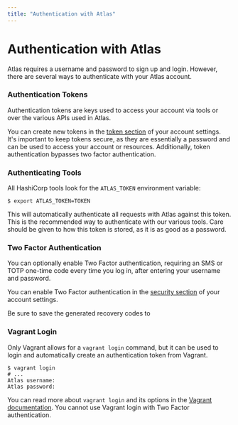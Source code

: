 ```yaml
---
title: "Authentication with Atlas"
---
```


# Authentication with Atlas

Atlas requires a username and password to sign up and login. However,
there are several ways to authenticate with your Atlas account.

### Authentication Tokens

Authentication tokens are keys used to access your account via tools
or over the various APIs used in Atlas.

You can create new tokens in the [token section](/settings/tokens)
of your account settings. It's important to keep tokens secure,
as they are essentially a password and can be used to access your
account or resources. Additionally, token authentication
bypasses two factor authentication.

### Authenticating Tools

All HashiCorp tools look for the `ATLAS_TOKEN` environment variable:

    $ export ATLAS_TOKEN=TOKEN

This will automatically authenticate all requests with Atlas against
this token. This is the recommended way to authenticate with our various
tools. Care should be given to how this token is stored, as it is
as good as a password.

### Two Factor Authentication

You can optionally enable Two Factor authentication, requiring an
SMS or TOTP one-time code every time you log in, after entering
your username and password.

You can enable Two Factor authentication in the [security section](/settings/security)
of your account settings.

Be sure to save the generated recovery codes to


### Vagrant Login

Only Vagrant allows for a `vagrant login` command, but it can be
used to login and automatically create an authentication token from Vagrant.

	$ vagrant login
	# ...
	Atlas username:
	Atlas password:

You can read more about `vagrant login` and its options
in the [Vagrant documentation](https://docs.vagrantup.com/v2/cli/login.html). You
cannot use Vagrant login with Two Factor authentication.
